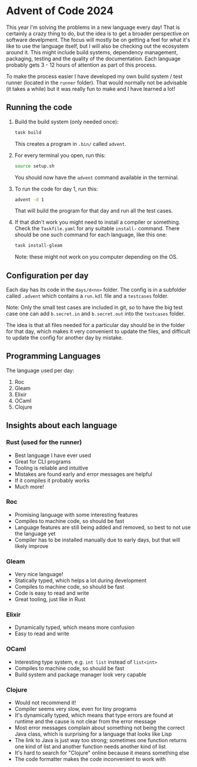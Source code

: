 # Advent of Code 2024

This year I'm solving the problems in a new language every day! That is certainly a crazy thing to do, but the idea is to get a broader perspective on software develpment. The focus will mostly be on getting a feel for what it's like to use the language itself, but I will also be checking out the ecosystem around it. This might include build systems, dependency management, packaging, testing and the quality of the documentation. Each language probably gets 3 - 12 hours of attention as part of this process.

To make the process easier I have developed my own build system / test runner (located in the `runner` folder). That would normally not be advisable (it takes a while) but it was really fun to make and I have learned a lot!

## Running the code

1. Build the build system (only needed once):
    ```bash
    task build
    ```

    This creates a program in `.bin/` called `advent`.

2. For every terminal you open, run this:
    ```bash
    source setup.sh
    ```

    You should now have the `advent` command available in the terminal.

3. To run the code for day 1, run this:
    ```bash
    advent -d 1
    ```
    
    That will build the program for that day and run all the test cases.

4. If that didn't work you might need to install a compiler or something. Check the `Taskfile.yaml` for any suitable `install-` command. There should be one such command for each language, like this one:
    ```bash
    task install-gleam
    ```
    Note: these might not work on you computer depending on the OS.

## Configuration per day

Each day has its code in the `days/d<nn>` folder. The config is in a subfolder called `.advent` which contains a `run.kdl` file and a `testcases` folder.

Note: Only the small test cases are included in git, so to have the big test case one can add `b.secret.in` and `b.secret.out` into the `testcases` folder.

The idea is that all files needed for a particular day should be in the folder for that day, which makes it very convenient to update the files, and difficult to update the config for another day by mistake.

## Programming Languages

The language used per day:

1. Roc
2. Gleam
3. Elixir
4. OCaml
5. Clojure

## Insights about each language

### Rust (used for the runner)
- Best language I have ever used
- Great for CLI programs
- Tooling is reliable and intuitive
- Mistakes are found early and error messages are helpful
- If it compiles it probably works
- Much more!

### Roc
- Promising language with some interesting features
- Compiles to machine code, so should be fast
- Language features are still being added and removed, so best to not use the language yet
- Compiler has to be installed manually due to early days, but that will likely improve

### Gleam
- Very nice language!
- Statically typed, which helps a lot during development
- Compiles to machine code, so should be fast
- Code is easy to read and write
- Great tooling, just like in Rust

### Elixir
- Dynamically typed, which means more confusion
- Easy to read and write

### OCaml
- Interesting type system, e.g. `int list` instead of `list<int>`
- Compiles to machine code, so should be fast
- Build system and package manager look very capable

### Clojure
- Would not recommend it!
- Compiler seems very slow, even for tiny programs
- It's dynamically typed, which means that type errors are found at runtime and the cause is not clear from the error message
- Most error messages complain about something not being the correct Java class, which is surprising for a language that looks like Lisp
- The link to Java is just way too strong; sometimes one function returns one kind of list and another function needs another kind of list
- It's hard to search for "Clojure" online because it means something else
- The code formatter makes the code inconvenient to work with
